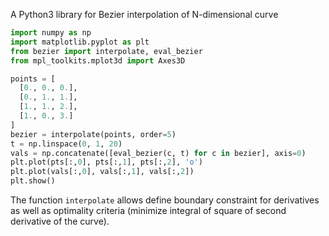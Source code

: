 A Python3 library for Bezier interpolation of N-dimensional curve

```python
import numpy as np
import matplotlib.pyplot as plt
from bezier import interpolate, eval_bezier
from mpl_toolkits.mplot3d import Axes3D

points = [
  [0., 0., 0.],
  [0., 1., 1.],
  [1., 1., 2.],
  [1., 0., 3.]
]
bezier = interpolate(points, order=5)
t = np.linspace(0, 1, 20)
vals = np.concatenate([eval_bezier(c, t) for c in bezier], axis=0)
plt.plot(pts[:,0], pts[:,1], pts[:,2], 'o')
plt.plot(vals[:,0], vals[:,1], vals[:,2])
plt.show()
```

The function `interpolate` allows define boundary constraint for derivatives as well as optimality criteria
(minimize integral of square of second derivative of the curve).

